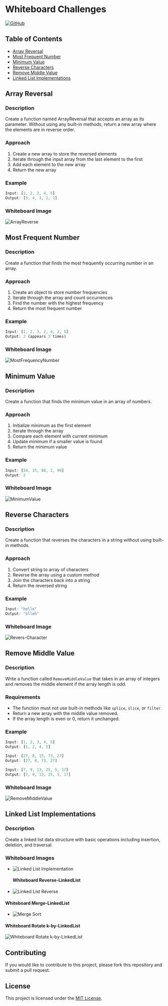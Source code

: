 # Whiteboard Challenges

[![GitHub](https://img.shields.io/badge/GitHub-mahmoodaaa/challenges--and--data--structures-blue)](https://github.com/mahmoodaaa/challenges-and-data-structures)

## Table of Contents
- [Array Reversal](#array-reversal)
- [Most Frequent Number](#most-frequent-number)
- [Minimum Value](#minimum-value)
- [Reverse Characters](#reverse-characters)
- [Remove Middle Value](#remove-middle-value)
- [Linked List Implementations](#linked-list-implementations)

## Array Reversal

### Description
Create a function named ArrayReversal that accepts an array as its parameter.
Without using any built-in methods, return a new array where the elements are in reverse order.

### Approach
1. Create a new array to store the reversed elements
2. Iterate through the input array from the last element to the first
3. Add each element to the new array
4. Return the new array

### Example
```javascript
Input: [1, 2, 3, 4, 5]
Output: [5, 4, 3, 2, 1]
```

### Whiteboard Image
![ArrayReverse](./ArrayReverse/reverseArrays-miro.png)

## Most Frequent Number

### Description
Create a function that finds the most frequently occurring number in an array.

### Approach
1. Create an object to store number frequencies
2. Iterate through the array and count occurrences
3. Find the number with the highest frequency
4. Return the most frequent number

### Example
```javascript
Input: [1, 2, 3, 2, 4, 2, 5]
Output: 2 (appears 3 times)
```

### Whiteboard Image
![MostFrequencyNumber](./MostFrequancy/MostFrquancyNumber.png)

## Minimum Value

### Description
Create a function that finds the minimum value in an array of numbers.

### Approach
1. Initialize minimum as the first element
2. Iterate through the array
3. Compare each element with current minimum
4. Update minimum if a smaller value is found
5. Return the minimum value

### Example
```javascript
Input: [34, 15, 88, 2, 99]
Output: 2
```

### Whiteboard Image
![MinimumValue](./minValue/minmumValue-miro.png)

## Reverse Characters

### Description
Create a function that reverses the characters in a string without using built-in methods.

### Approach
1. Convert string to array of characters
2. Reverse the array using a custom method
3. Join the characters back into a string
4. Return the reversed string

### Example
```javascript
Input: "hello"
Output: "olleh"
```

### Whiteboard Image
![Revers-Character](./Reverse-Characters/reverse-images/reverse03.png)

## Remove Middle Value

### Description
Write a function called `RemoveMiddleValue` that takes in an array of integers and removes the middle element if the array length is odd.

### Requirements
- The function must not use built-in methods like `splice`, `slice`, or `filter`.
- Return a new array with the middle value removed.
- If the array length is even or 0, return it unchanged.

### Example
```javascript
Input: [1, 2, 3, 4, 5]
Output: [1, 2, 4, 5]

Input: [27, 8, 15, 73, 27]
Output: [27, 8, 73, 27]

Input: [7, 9, 13, 25, 5, 17]
Output: [7, 9, 13, 25, 5, 17]
```

### Whiteboard Image
![RemoveMiddleValue](./RemoveMiddleValue/images/removeMiddle.png)

## Linked List Implementations

### Description
Create a linked list data structure with basic operations including insertion, deletion, and traversal.

### Whiteboard Images
- ![Linked List Implementation](./dataStructures/LinkedList/Linked-List-Implementaions/docs/whitboard-all.png)

   #### Whiteboard Reverse-LinkedList
- ![Linked List Reverse](./dataStructures/LinkedList/Linked-List-Implementaions/docs/reverseWhiteboard.png)

#### Whiteboard Merge-LinkedList
- ![Merge Sort](./dataStructures/LinkedList/Linked-List-Implementaions/docs/mergeSorted-whiteboard.png)





#### Whiteboard Rotate k-by-LinkedList
![Whiteboard Rotate k-by-LinkedList](./dataStructures/LinkedList/Linked-List-Implementaions/docs/rotateLinkedList-whiteboard.png)







## Contributing


If you would like to contribute to this project, please fork this repository and submit a pull request.

## License

This project is licensed under the [MIT License](https://opensource.org/licenses/MIT).







